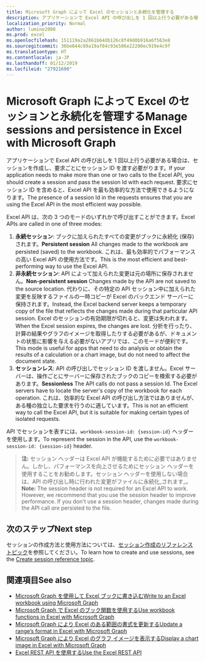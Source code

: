 ```yaml
---
title: Microsoft Graph によって Excel のセッションと永続化を管理する
description: アプリケーションで Excel API の呼び出しを 1 回以上行う必要がある場合は、セッションを作成し、要求ごとにセッション ID を渡す必要がります。 要求にセッション ID を含めると、Excel API を最も効率的な方法で使用できるようになります。
localization_priority: Normal
author: lumine2008
ms.prod: excel
ms.openlocfilehash: 151119a2a2861b64db126c8f49d0b916a6f563e8
ms.sourcegitcommit: 36be044c89a19af84c93e586e22200ec919e4c9f
ms.translationtype: HT
ms.contentlocale: ja-JP
ms.lasthandoff: 01/12/2019
ms.locfileid: "27921690"
---
```

# <a name="manage-sessions-and-persistence-in-excel-with-microsoft-graph"></a><span data-ttu-id="5f034-104">Microsoft Graph によって Excel のセッションと永続化を管理する</span><span class="sxs-lookup"><span data-stu-id="5f034-104">Manage sessions and persistence in Excel with Microsoft Graph</span></span>

<span data-ttu-id="5f034-105">アプリケーションで Excel API の呼び出しを 1 回以上行う必要がある場合は、セッションを作成し、要求ごとにセッション ID を渡す必要がります。</span><span class="sxs-lookup"><span data-stu-id="5f034-105">If your application needs to make more than one or two calls to the Excel API, you should create a session and pass the session Id with each request.</span></span> <span data-ttu-id="5f034-106">要求にセッション ID を含めると、Excel API を最も効率的な方法で使用できるようになります。</span><span class="sxs-lookup"><span data-stu-id="5f034-106">The presence of a session Id in the requests ensures that you are using the Excel API in the most efficient way possible.</span></span>

<span data-ttu-id="5f034-107">Excel API は、次の 3 つのモードのいずれかで呼び出すことができます。</span><span class="sxs-lookup"><span data-stu-id="5f034-107">Excel APIs are called in one of three modes:</span></span>

1. <span data-ttu-id="5f034-108">**永続セッション**: ブックに加えられたすべての変更がブックに永続化 (保存) されます。</span><span class="sxs-lookup"><span data-stu-id="5f034-108">**Persistent session**  All changes made to the workbook are persisted (saved) to the workbook.</span></span> <span data-ttu-id="5f034-109">これは、最も効率的でパフォーマンスの高い Excel API の使用方法です。</span><span class="sxs-lookup"><span data-stu-id="5f034-109">This is the most efficient and best-performing way to use the Excel API.</span></span>
2. <span data-ttu-id="5f034-110">**非永続セッション**: API によって加えられた変更は元の場所に保存されません。</span><span class="sxs-lookup"><span data-stu-id="5f034-110">**Non-persistent session**  Changes made by the API are not saved to the source location.</span></span> <span data-ttu-id="5f034-111">代わりに、その特定の API セッション中に加えられた変更を反映するファイルの一時コピーが Excel のバックエンド サーバーに保持されます。</span><span class="sxs-lookup"><span data-stu-id="5f034-111">Instead, the Excel backend server keeps a temporary copy of the file that reflects the changes made during that particular API session.</span></span> <span data-ttu-id="5f034-112">Excel のセッションの有効期限が切れると、変更は失われます。</span><span class="sxs-lookup"><span data-stu-id="5f034-112">When the Excel session expires, the changes are lost.</span></span> <span data-ttu-id="5f034-113">分析を行ったり、計算の結果やグラフのイメージを取得したりする必要があるが、ドキュメントの状態に影響を与える必要がないアプリでは、このモードが便利です。</span><span class="sxs-lookup"><span data-stu-id="5f034-113">This mode is useful for apps that need to do analysis or obtain the results of a calculation or a chart image, but do not need to affect the document state.</span></span>
3. <span data-ttu-id="5f034-114">**セッションレス**: API の呼び出しでセッション ID を渡しません。Excel サーバーは、操作ごとにサーバーに保存されたブックのコピーを検索する必要があります。</span><span class="sxs-lookup"><span data-stu-id="5f034-114">**Sessionless**  The API calls do not pass a session Id. The Excel servers have to locate the server's copy of the workbook for each operation.</span></span> <span data-ttu-id="5f034-115">これは、効率的な Excel API の呼び出し方法ではありませんが、ある種の独立した要求を行うのに適しています。</span><span class="sxs-lookup"><span data-stu-id="5f034-115">This is not an efficient way to call the Excel API, but it is suitable for making certain types of isolated requests.</span></span>

<span data-ttu-id="5f034-116">API でセッションを表すには、`workbook-session-id: {session-id}` ヘッダーを使用します。</span><span class="sxs-lookup"><span data-stu-id="5f034-116">To represent the session in the API, use the `workbook-session-id: {session-id}` header.</span></span>

><span data-ttu-id="5f034-p106">**注:** セッション ヘッダーは Excel API が機能するために必要ではありません。しかし、パフォーマンスを向上させるためにセッション ヘッダーを使用することをお勧めします。セッション ヘッダーを使用しない場合は、API の呼び出し時に行われた変更がファイルに永続化_されます_。</span><span class="sxs-lookup"><span data-stu-id="5f034-p106">**Note:** The session header is not required for an Excel API to work. However, we recommend that you use the session header to improve performance. If you don't use a session header, changes made during the API call _are_ persisted to the file.</span></span>  

## <a name="next-step"></a><span data-ttu-id="5f034-120">次のステップ</span><span class="sxs-lookup"><span data-stu-id="5f034-120">Next step</span></span>
<span data-ttu-id="5f034-121">セッションの作成方法と使用方法については、[セッション作成のリファレンス トピック](/graph/api/workbook-createsession?view=graph-rest-1.0)を参照してください。</span><span class="sxs-lookup"><span data-stu-id="5f034-121">To learn how to create and use sessions, see the [Create session reference topic](/graph/api/workbook-createsession?view=graph-rest-1.0).</span></span>

## <a name="see-also"></a><span data-ttu-id="5f034-122">関連項目</span><span class="sxs-lookup"><span data-stu-id="5f034-122">See also</span></span>
* [<span data-ttu-id="5f034-123">Microsoft Graph を使用して Excel ブックに書き込む</span><span class="sxs-lookup"><span data-stu-id="5f034-123">Write to an Excel workbook using Microsoft Graph</span></span>](excel-write-to-workbook.md)
* [<span data-ttu-id="5f034-124">Microsoft Graph で Excel のブック関数を使用する</span><span class="sxs-lookup"><span data-stu-id="5f034-124">Use workbook functions in Excel with Microsoft Graph</span></span>](excel-use-functions.md)
* [<span data-ttu-id="5f034-125">Microsoft Graph により Excel のある範囲の書式を更新する</span><span class="sxs-lookup"><span data-stu-id="5f034-125">Update a range’s format in Excel with Microsoft Graph</span></span>](excel-update-range-format.md)
* [<span data-ttu-id="5f034-126">Microsoft Graph により Excel のグラフ イメージを表示する</span><span class="sxs-lookup"><span data-stu-id="5f034-126">Display a chart image in Excel with Microsoft Graph</span></span>](excel-display-chart-image.md)
* [<span data-ttu-id="5f034-127">Excel REST API を使用する</span><span class="sxs-lookup"><span data-stu-id="5f034-127">Use the Excel REST API</span></span>](/graph/api/resources/excel?view=graph-rest-1.0)
